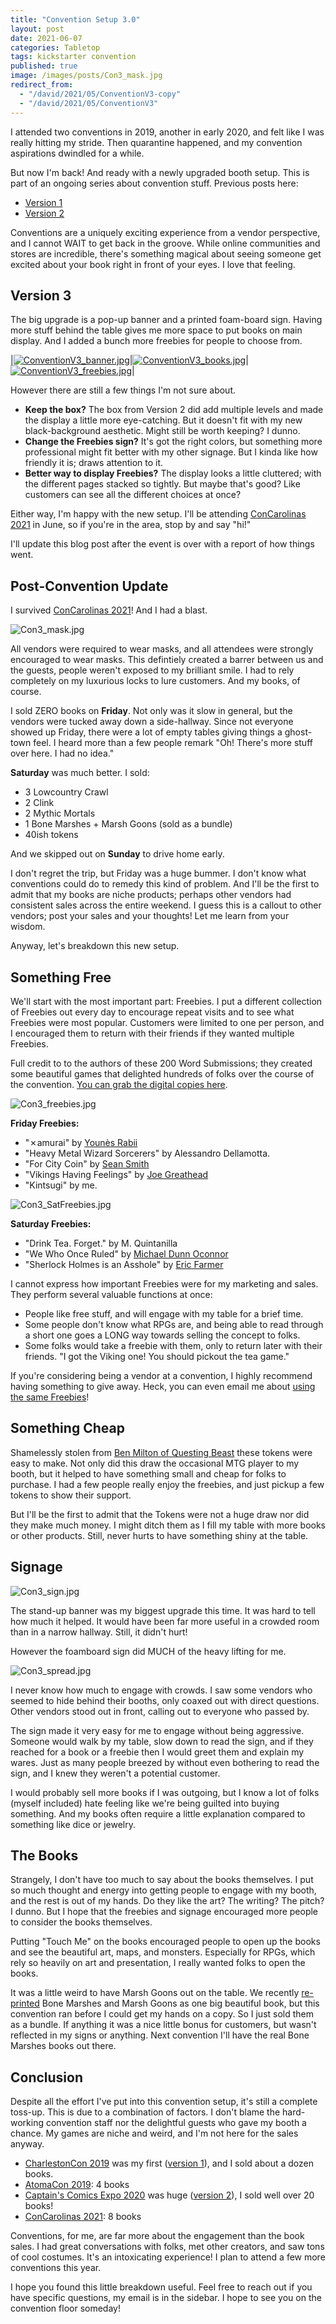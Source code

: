 ```yaml
---
title: "Convention Setup 3.0"
layout: post
date: 2021-06-07
categories: Tabletop
tags: kickstarter convention
published: true
image: /images/posts/Con3_mask.jpg
redirect_from:
  - "/david/2021/05/ConventionV3-copy"
  - "/david/2021/05/ConventionV3"
---
```


I attended two conventions in 2019, another in early 2020, and felt like I was really hitting my stride. Then quarantine happened, and my convention aspirations dwindled for a while.

But now I'm back! And ready with a newly upgraded booth setup. This is part of an ongoing series about convention stuff. Previous posts here:

 - [Version 1](/david/2019/10/convention-breakdown)
 - [Version 2](/david/2020/02/ConventionV2)

Conventions are a uniquely exciting experience from a vendor perspective, and I cannot WAIT to get back in the groove. While online communities and stores are incredible, there's something magical about seeing someone get excited about your book right in front of your eyes. I love that feeling.

## Version 3

The big upgrade is a pop-up banner and a printed foam-board sign. Having more stuff behind the table gives me more space to put books on main display. And I added a bunch more freebies for people to choose from.

|[![ConventionV3_banner.jpg](/images/posts/ConventionV3_banner.jpg)](/images/posts/ConventionV3_banner.jpg)|[![ConventionV3_books.jpg](/images/posts/ConventionV3_books.jpg)](/images/posts/ConventionV3_books.jpg)|[![ConventionV3_freebies.jpg](/images/posts/ConventionV3_freebies.jpg)](/images/posts/ConventionV3_freebies.jpg)|

However there are still a few things I'm not sure about.

 - **Keep the box?** The box from Version 2 did add multiple levels and made the display a little more eye-catching. But it doesn't fit with my new black-background aesthetic. Might still be worth keeping? I dunno.
 - **Change the Freebies sign?** It's got the right colors, but something more professional might fit better with my other signage. But I kinda like how friendly it is; draws attention to it.
 - **Better way to display Freebies?** The display looks a little cluttered; with the different pages stacked so tightly. But maybe that's good? Like customers can see all the different choices at once?

Either way, I'm happy with the new setup. I'll be attending [ConCarolinas 2021](https://concarolinas.org/) in June, so if you're in the area, stop by and say "hi!"

I'll update this blog post after the event is over with a report of how things went.

## Post-Convention Update

I survived [ConCarolinas 2021](https://concarolinas.org/)! And I had a blast. 

![Con3_mask.jpg](/images/posts/Con3_mask.jpg)

All vendors were required to wear masks, and all attendees were strongly encouraged to wear masks. This defintiely created a barrer between us and the guests, people weren't exposed to my brilliant smile. I had to rely completely on my luxurious locks to lure customers. And my books, of course.

I sold ZERO books on **Friday**. Not only was it slow in general, but the vendors were tucked away down a side-hallway. Since not everyone showed up Friday, there were a lot of empty tables giving things a ghost-town feel. I heard more than a few people remark "Oh! There's more stuff over here. I had no idea."

**Saturday** was much better. I sold:
 - 3 Lowcountry Crawl
 - 2 Clink
 - 2 Mythic Mortals
 - 1 Bone Marshes + Marsh Goons (sold as a bundle)
 - 40ish tokens

And we skipped out on **Sunday** to drive home early. 

I don't regret the trip, but Friday was a huge bummer. I don't know what conventions could do to remedy this kind of problem. And I'll be the first to admit that my books are niche products; perhaps other vendors had consistent sales across the entire weekend. I guess this is a callout to other vendors; post your sales and your thoughts! Let me learn from your wisdom.

Anyway, let's breakdown this new setup.
## Something Free

We'll start with the most important part: Freebies. I put a different collection of Freebies out every day to encourage repeat visits and to see what Freebies were most popular. Customers were limited to one per person, and I encouraged them to return with their friends if they wanted multiple Freebies.

Full credit to to the authors of these 200 Word Submissions; they created some beautiful games that delighted hundreds of folks over the course of the convention. [You can grab the digital copies here](https://www.technicalgrimoire.com/patreon).

![Con3_freebies.jpg](/images/posts/Con3_freebies.jpg)

**Friday Freebies:**

 - "✗amurai" by [Younès Rabii](https://twitter.com/Pyrofoux)
 - "Heavy Metal Wizard Sorcerers" by Alessandro Dellamotta.
 - "For City Coin" by [Sean Smith](http://www.bookseansmith.co.uk/)
 - "Vikings Having Feelings" by [Joe Greathead](https://twitter.com/joevgreathead)
 - "Kintsugi" by me.

![Con3_SatFreebies.jpg](/images/posts/Con3_SatFreebies.jpg)

 **Saturday Freebies:**

 - "Drink Tea. Forget." by M. Quintanilla
 - "We Who Once Ruled" by [Michael Dunn Oconnor](https://narrativedynamicspress.com/)
 - "Sherlock Holmes is an Asshole" by [Eric Farmer](https://www.drivethrurpg.com/browse/pub/11534/Dog-Powered-Vehicle)

I cannot express how important Freebies were for my marketing and sales. They perform several valuable functions at once:

 - People like free stuff, and will engage with my table for a brief time.
 - Some people don't know what RPGs are, and being able to read through a short one goes a LONG way towards selling the concept to folks.
 - Some folks would take a freebie with them, only to return later with their friends. "I got the Viking one! You should pickout the tea game."

If you're considering being a vendor at a convention, I highly recommend having something to give away. Heck, you can even email me about [using the same Freebies](https://www.technicalgrimoire.com/patreon)!

## Something Cheap

Shamelessly stolen from [Ben Milton of Questing Beast](https://www.youtube.com/watch?v=V236bemO4jc) these tokens were easy to make. Not only did this draw the occasional MTG player to my booth, but it helped to have something small and cheap for folks to purchase. I had a few people really enjoy the freebies, and just pickup a few tokens to show their support.

But I'll be the first to admit that the Tokens were not a huge draw nor did they make much money. I might ditch them as I fill my table with more books or other products. Still, never hurts to have something shiny at the table.

## Signage

![Con3_sign.jpg](/images/posts/Con3_sign.jpg)

The stand-up banner was my biggest upgrade this time. It was hard to tell how much it helped. It would have been far more useful in a crowded room than in a narrow hallway. Still, it didn't hurt!

However the foamboard sign did MUCH of the heavy lifting for me.

![Con3_spread.jpg](/images/posts/Con3_spread.jpg)

I never know how much to engage with crowds. I saw some vendors who seemed to hide behind their booths, only coaxed out with direct questions. Other vendors stood out in front, calling out to everyone who passed by.

The sign made it very easy for me to engage without being aggressive. Someone would walk by my table, slow down to read the sign, and if they reached for a book or a freebie then I would greet them and explain my wares. Just as many people breezed by without even bothering to read the sign, and I knew they weren't a potential customer.

I would probably sell more books if I was outgoing, but I know a lot of folks (myself included) hate feeling like we're being guilted into buying something. And my books often require a little explanation compared to something like dice or jewelry.

## The Books

Strangely, I don't have too much to say about the books themselves. I put so much thought and energy into getting people to engage with my booth, and the rest is out of my hands. Do they like the art? The writing? The pitch? I dunno. But I hope that the freebies and signage encouraged more people to consider the books themselves.

Putting "Touch Me" on the books encouraged people to open up the books and see the beautiful art, maps, and monsters. Especially for RPGs, which rely so heavily on art and presentation, I really wanted folks to open the books. 

It was a little weird to have Marsh Goons out on the table. We recently [re-printed](https://www.technicalgrimoire.com/david/2021/05/Restock) Bone Marshes and Marsh Goons as one big beautiful book, but this convention ran before I could get my hands on a copy. So I just sold them as a bundle. If anything it was a nice little bonus for customers, but wasn't reflected in my signs or anything. Next convention I'll have the real Bone Marshes books out there.

## Conclusion

Despite all the effort I've put into this convention setup, it's still a complete toss-up. This is due to a combination of factors. I don't blame the hard-working convention staff nor the delightful guests who gave my booth a chance. My games are niche and weird, and I'm not here for the sales anyway.

 - [CharlestonCon 2019](http://www.charlestoncon.com/) was my first ([version 1](/david/2019/10/convention-breakdown)), and I sold about a dozen books.
 - [AtomaCon 2019](http://atomacon.org/index.html): 4 books
 - [Captain's Comics Expo 2020](https://captainscomicexpo.com/) was huge ([version 2](/david/2020/02/ConventionV2)), I sold well over 20 books!
 - [ConCarolinas 2021](https://concarolinas.org/): 8 books

Conventions, for me, are far more about the engagement than the book sales. I had great conversations with folks, met other creators, and saw tons of cool costumes. It's an intoxicating experience! I plan to attend a few more conventions this year.

I hope you found this little breakdown useful. Feel free to reach out if you have specific questions, my email is in the sidebar. I hope to see you on the convention floor someday!